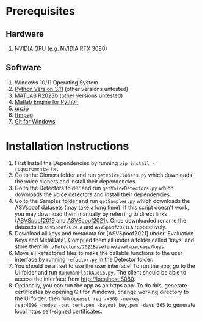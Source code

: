 # Prerequisites 
## Hardware
1. NVIDIA GPU (e.g. NVIDIA RTX 3080) 

## Software
1. Windows 10/11 Operating System
2. [Python Version 3.11](https://www.python.org/downloads/release/python-3110/) (other versions untested)
3. [MATLAB R2023b](https://www.mathworks.com/?s_tid=gn_logo) (other versions untested)
4. [Matlab Engine for Python](https://www.mathworks.com/help/matlab/matlab_external/install-the-matlab-engine-for-python.html)
5. [unzip](https://gnuwin32.sourceforge.net/packages/unzip.htm) 
6. [ffmpeg](https://www.ffmpeg.org/download.html#build-windows)
7. [Git for Windows](https://gitforwindows.org/)

# Installation Instructions

1. First Install the Dependencies by running <code>pip install -r requirements.txt</code>
2. Go to the Cloners folder and run <code>getVoiceCloners.py</code> which downloads the voice cloners and install their dependencies.
3. Go to the Detectors folder and run <code>getVoiceDetectors.py</code> which downloads the voice detectors and install their dependencies.
4. Go to the Samples folder and run <code>getSamples.py</code> which downloads the ASVspoof datasets (may take a long time). If this script doesn't work, you may download them manually by referring to direct links ([ASVSpoof2019](https://www.asvspoof.org/database) and [ASVSpoof2021](https://zenodo.org/record/4837263)). Once downloaded rename the datasets to <code>ASVSpoof2019LA</code> and <code>ASVSpoof2021LA</code> respectively.
5. Download all keys and metadata for [ASVSpoof2021] under 'Evaluation Keys and MetaData'. Compiled them all under a folder called 'keys' and store them in <code>./Detectors/2021Baseline/eval-package/keys</code>.
6. Move all Refactored files to make the callable functions to the user interface by running <code>refactor.py</code> in the Detector folder.
7. You should be all set to use the user interface! To run the app, go to the UI folder and run <code>RuHumanFlaskAudio.py</code>. The client should be able to access the interface from [http://localhost:8080](http://localhost:8080).
8. Optionally, you can run the app as an https app. To do this, generate certificates by opening Git for Windows, change working directory to the UI folder, then run <code>openssl req -x509 -newkey rsa:4096 -nodes -out cert.pem -keyout key.pem -days 365</code> to generate local https self-signed certificates.
